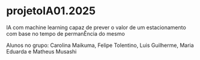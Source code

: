 
# projetoIA01.2025

IA com machine learning capaz de prever o valor de um estacionamento com base no tempo de permanÊncia do mesmo

Alunos no grupo: Carolina Maikuma, Felipe Tolentino, Luis Guilherme, Maria Eduarda e Matheus Musashi
